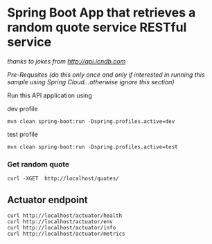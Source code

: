 # Spring Boot App that retrieves a random quote service RESTful service

*thanks to jokes from http://api.icndb.com*

*Pre-Requsites (do this only once and only if interested in running this sample using Spring Cloud...otherwise ignore this section)*

Run this API application using

dev profile
    
    mvn clean spring-boot:run -Dspring.profiles.active=dev

test profile
    
    mvn clean spring-boot:run -Dspring.profiles.active=test


### Get random quote

    curl -XGET  http://localhost/quotes/

## Actuator endpoint

    curl http://localhost/actuator/health
    curl http://localhost/actuator/env
    curl http://localhost/actuator/info
    curl http://localhost/actuator/metrics